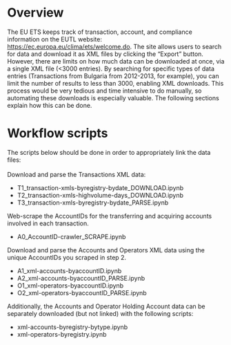 # Overview<br>  
The EU ETS keeps track of transaction, account, and compliance information on the EUTL website: https://ec.europa.eu/clima/ets/welcome.do. The site allows users to search for data and download it as XML files by clicking the “Export” button. However, there are limits on how much data can be downloaded at once, via a single XML file (<3000 entries). By searching for specific types of data entries (Transactions from Bulgaria from 2012-2013, for example), you can limit the number of results to less than 3000, enabling XML downloads. This process would be very tedious and time intensive to do manually, so automating these downloads is especially valuable. The following sections explain how this can be done.

# Workflow scripts<br>  
The scripts below should be done in order to appropriately link the data files:<br>  
Download and parse the Transactions XML data:<br>  
* T1_transaction-xmls-byregistry-bydate_DOWNLOAD.ipynb<br>  
* T2_transaction-xmls-highvolume-days_DOWNLOAD.ipynb<br>  
* T3_transaction-xmls-byregistry-bydate_PARSE.ipynb<br>  

Web-scrape the AccountIDs for the transferring and acquiring accounts involved in each transaction.<br>  
* A0_AccountID-crawler_SCRAPE.ipynb<br>  

Download and parse the Accounts and Operators XML data using the unique AccountIDs you scraped in step 2.<br>  
* A1_xml-accounts-byaccountID.ipynb
* A2_xml-accounts-byaccountID_PARSE.ipynb 
* O1_xml-operators-byaccountID.ipynb
* O2_xml-operators-byaccountID_PARSE.ipynb<br>  

Additionally, the Accounts and Operator Holding Account data can be separately downloaded (but not linked) with the following scripts:<br>  
* xml-accounts-byregistry-bytype.ipynb
* xml-operators-byregistry.ipynb



